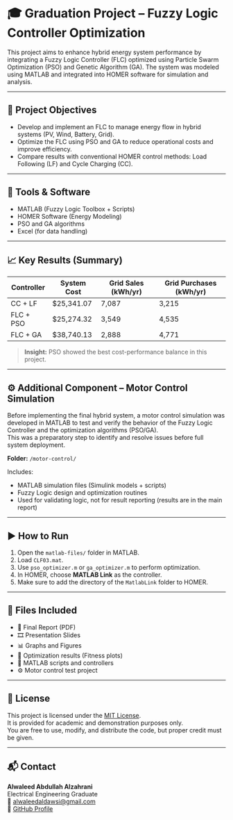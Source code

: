 # 🎓 Graduation Project – Fuzzy Logic Controller Optimization

This project aims to enhance hybrid energy system performance by integrating a Fuzzy Logic Controller (FLC) optimized using Particle Swarm Optimization (PSO) and Genetic Algorithm (GA). The system was modeled using MATLAB and integrated into HOMER software for simulation and analysis.

---

## 📌 Project Objectives
- Develop and implement an FLC to manage energy flow in hybrid systems (PV, Wind, Battery, Grid).
- Optimize the FLC using PSO and GA to reduce operational costs and improve efficiency.
- Compare results with conventional HOMER control methods: Load Following (LF) and Cycle Charging (CC).

---

## 🧠 Tools & Software
- MATLAB (Fuzzy Logic Toolbox + Scripts)
- HOMER Software (Energy Modeling)
- PSO and GA algorithms
- Excel (for data handling)

---

## 📈 Key Results (Summary)

| Controller      | System Cost | Grid Sales (kWh/yr) | Grid Purchases (kWh/yr) |
|-----------------|-------------|----------------------|--------------------------|
| CC + LF         | $25,341.07  | 7,087                | 3,215                    |
| FLC + PSO       | $25,274.32  | 3,549                | 4,535                    |
| FLC + GA        | $38,740.13  | 2,888                | 4,771                    |

> **Insight:** PSO showed the best cost-performance balance in this project.

---

## ⚙️ Additional Component – Motor Control Simulation

Before implementing the final hybrid system, a motor control simulation was developed in MATLAB to test and verify the behavior of the Fuzzy Logic Controller and the optimization algorithms (PSO/GA).  
This was a preparatory step to identify and resolve issues before full system deployment.

**Folder:** `/motor-control/`

Includes:
- MATLAB simulation files (Simulink models + scripts)
- Fuzzy Logic design and optimization routines
- Used for validating logic, not for result reporting (results are in the main report)


---

## ▶️ How to Run

1. Open the `matlab-files/` folder in MATLAB.
2. Load `CLF03.mat`.
3. Use `pso_optimizer.m` or `ga_optimizer.m` to perform optimization.
4. In HOMER, choose **MATLAB Link** as the controller.
5. Make sure to add the directory of the `MatlabLink` folder to HOMER.

---

## 📂 Files Included

- 📄 Final Report (PDF)
- 🎞️ Presentation Slides
- 📊 Graphs and Figures
- 🧪 Optimization results (Fitness plots)
- 🔧 MATLAB scripts and controllers
- ⚙️ Motor control test project

---

## 📄 License

This project is licensed under the [MIT License](LICENSE).  
It is provided for academic and demonstration purposes only.  
You are free to use, modify, and distribute the code, but proper credit must be given.

---

## 📬 Contact

**Alwaleed Abdullah Alzahrani**  
Electrical Engineering Graduate  
📧 alwaleedaldawsi@gmail.com  
🔗 [GitHub Profile](https://github.com/Alwaleed-Projects)
